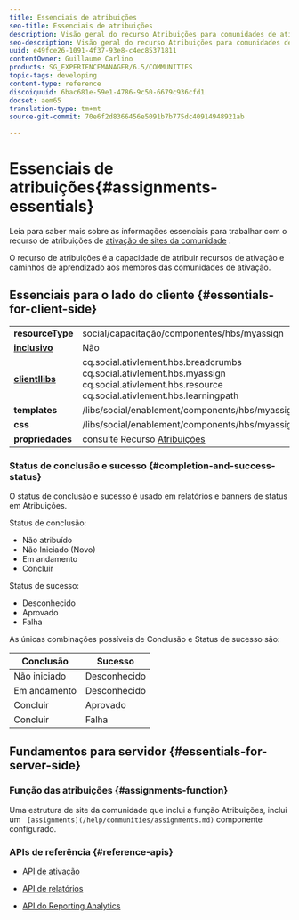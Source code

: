 ```yaml
---
title: Essenciais de atribuições
seo-title: Essenciais de atribuições
description: Visão geral do recurso Atribuições para comunidades de ativação
seo-description: Visão geral do recurso Atribuições para comunidades de ativação
uuid: e49fce26-1091-4f37-93e8-c4ec85371811
contentOwner: Guillaume Carlino
products: SG_EXPERIENCEMANAGER/6.5/COMMUNITIES
topic-tags: developing
content-type: reference
discoiquuid: 6bac681e-59e1-4786-9c50-6679c936cfd1
docset: aem65
translation-type: tm+mt
source-git-commit: 70e6f2d8366456e5091b7b775dc40914948921ab

---
```



# Essenciais de atribuições{#assignments-essentials}

Leia para saber mais sobre as informações essenciais para trabalhar com o recurso de atribuições de [ativação de sites da comunidade](/help/communities/overview.md#enablement-community) .

O recurso de atribuições é a capacidade de atribuir recursos de ativação e caminhos de aprendizado aos membros das comunidades de ativação.

## Essenciais para o lado do cliente {#essentials-for-client-side}

<table>
 <tbody>
  <tr>
   <td> <strong>resourceType</strong></td>
   <td>social/capacitação/componentes/hbs/myassign</td>
  </tr>
  <tr>
   <td> <a href="/help/communities/scf.md#add-or-include-a-communities-component"><strong>inclusivo</strong></a></td>
   <td>Não</td>
  </tr>
  <tr>
   <td> <a href="/help/communities/clientlibs.md"><strong>clientllibs</strong></a></td>
   <td>cq.social.ativlement.hbs.breadcrumbs<br /> cq.social.ativlement.hbs.myassign<br /> cq.social.ativlement.hbs.resource<br /> cq.social.ativlement.hbs.learningpath</td>
  </tr>
  <tr>
   <td> <strong>templates</strong></td>
   <td> /libs/social/enablement/components/hbs/myassigned/myassigned.hbs</td>
  </tr>
  <tr>
   <td> <strong>css</strong></td>
   <td> /libs/social/enablement/components/hbs/myassigned/clientlibs/myassigned.css</td>
  </tr>
  <tr>
   <td><strong> propriedades</strong></td>
   <td>consulte Recurso <a href="/help/communities/assignments.md">Atribuições</a></td>
  </tr>
 </tbody>
</table>

### Status de conclusão e sucesso {#completion-and-success-status}

O status de conclusão e sucesso é usado em relatórios e banners de status em Atribuições.

Status de conclusão:

* Não atribuído
* Não Iniciado (Novo)
* Em andamento
* Concluir

Status de sucesso:

* Desconhecido
* Aprovado
* Falha

As únicas combinações possíveis de Conclusão e Status de sucesso são:

| **Conclusão** | **Sucesso** |
|---|---|
| Não iniciado | Desconhecido |
| Em andamento | Desconhecido |
| Concluir | Aprovado |
| Concluir | Falha |

## Fundamentos para servidor {#essentials-for-server-side}

### Função das atribuições {#assignments-function}

Uma estrutura de site da comunidade que inclui a função [](/help/communities/functions.md#assignments-function)Atribuições, inclui um ` [assignments](/help/communities/assignments.md)` componente configurado.

### APIs de referência {#reference-apis}

* [API de ativação](https://helpx.adobe.com/experience-manager/6-5/sites/developing/using/reference-materials/javadoc/com/adobe/cq/social/enablement/reporting/model/api/package-summary.html)

* [API de relatórios](https://helpx.adobe.com/experience-manager/6-5/sites/developing/using/reference-materials/javadoc/com/adobe/cq/social/reporting/dv/api/package-summary.html)

* [API do Reporting Analytics](https://helpx.adobe.com/experience-manager/6-5/sites/developing/using/reference-materials/javadoc/com/adobe/cq/social/reporting/analytics/api/package-summary.html)


